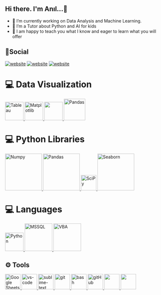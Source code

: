 ## Hi there. I'm Anıl...👋


- 🔭 I’m currently working on Data Analysis and Machine Learning.
- 🌱 I’m a Tutor about Python and AI for kids
- 💬 I am happy to teach you what I know and eager to learn what you will offer  


## 👨Social

[![website](https://img.shields.io/badge/gmail-f1f2f6.svg?&style=for-the-badge&logo=gmail&logoColor=red)](mailto:anilstturgut@gmail.com)
[![website](https://img.shields.io/badge/%20-LINKEDIN-blue?&style=for-the-badge&logoColor=white)](https://www.linkedin.com/in/anıl-s-turgut)
[![website](https://img.shields.io/badge/%20-kaggle-blue?&style=for-the-badge&logoColor=white)](https://www.kaggle.com/anlsturgut)


# 💻 Data Visualization 

<a href="#" target="_blank"> <img src="https://tableau.github.io/webdataconnector/assets/logo.png" alt="Tableau" height="60"/> </a>
<a href="#" target="_blank"> <img src="https://matplotlib.org/stable/_static/logo_light.svg" alt="Matplotlib" height="60"/> </a>
<a href="#" target="_blank"> <img src="https://seaborn.pydata.org/_static/logo-wide-lightbg.svg" height="60"/> </a>
<a href="#" target="_blank"> <img src="https://upload.wikimedia.org/wikipedia/commons/thumb/e/ed/Pandas_logo.svg/2560px-Pandas_logo.svg.png" alt="Pandas" height="70"/> </a>



# 💻 Python Libraries

<a href="#" target="_blank"> <img src="https://numpy.org/doc/stable/_static/numpylogo.svg" alt="Numpy" width="120"/> </a>
<a href="#" target="_blank"> <img src="https://www.google.com/search?q=pandas+logo&rlz=1C1CHZN_trTR1076TR1076&oq=pandas+logo&gs_lcrp=EgZjaHJvbWUyDggAEEUYORhDGIAEGIoFMgwIARAAGEMYgAQYigUyBwgCEAAYgAQyBwgDEAAYgAQyBwgEEAAYgAQyBwgFEAAYgAQyCAgGEAAYFhgeMggIBxAAGBYYHjIICAgQABgWGB4yCAgJEAAYFhge0gEIMzE1OGowajeoAgCwAgA&sourceid=chrome&ie=UTF-8#vhid=rg9fF9C-sNyQeM&vssid=l" alt="Pandas" width="120"/> </a>
<a href="#" target="_blank"> <img src="https://scipy.org/images/logo.svg" alt="SciPy" width="50"/> </a>
<a href="#" target="_blank"> <img src="https://seaborn.pydata.org/_static/logo-wide-lightbg.svg" alt="Seaborn" width="120"/> </a>


# 💻 Languages

<a href="#" target="_blank"> <img src="https://upload.wikimedia.org/wikipedia/commons/c/c3/Python-logo-notext.svg" alt="Python" width="60"/> </a>
<a href="#" target="_blank"> <img src="https://upload.wikimedia.org/wikipedia/de/8/8c/Microsoft_SQL_Server_Logo.svg" alt="MSSQL" width="90"/> </a>
<a href="#" target="_blank"> <img src="https://ouzhang.me/talk/2019-dde-vba/featured.jpg" alt="VBA" width="90"/> </a>


## :gear: Tools
<a href="#" target="_blank"> <img src="https://smartgyann.files.wordpress.com/2020/05/457-4573752_read-more-on-how-you-can-use-your.png" alt="Google Sheets" height="50"/> </a>
<a href="#" target="_blank"> <img src="https://www.pngitem.com/pimgs/m/80-800968_vscode-visual-studio-logo-png-transparent-png.png" alt="vs-code" height="50"/> </a>
<a href="#" target="_blank"> <img src="https://cdn.icon-icons.com/icons2/1381/PNG/512/sublimetext_94866.png" alt="sublime-text" height="50"/> </a>
<a href="#" target="_blank"> <img src="https://www.vectorlogo.zone/logos/git-scm/git-scm-icon.svg" alt="git" height="50"/> </a>
<a href="#" target="_blank"> <img src="https://www.vectorlogo.zone/logos/gnu_bash/gnu_bash-icon.svg" alt="bash" height="50"/> </a>
<a href="#" target="_blank"> <img src="https://github.githubassets.com/assets/GitHub-Mark-ea2971cee799.png" alt="gitHub" height="50"/> </a>
<a href="#" target="_blank"> <img src="https://img.shields.io/badge/jira-1e90ff.svg?&style=for-the-badge&logo=jira&logoColor=white" height="50"/> </a>
<a href="#" target="_blank"> <img src="https://upload.wikimedia.org/wikipedia/commons/thumb/b/b9/Slack_Technologies_Logo.svg/1280px-Slack_Technologies_Logo.svg.png" height="50"/> </a>
</p>


